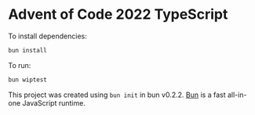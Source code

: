 # Advent of Code 2022 TypeScript

To install dependencies:

```bash
bun install
```

To run:

```bash
bun wiptest
```

This project was created using `bun init` in bun v0.2.2. [Bun](https://bun.sh) is a fast all-in-one JavaScript runtime.
